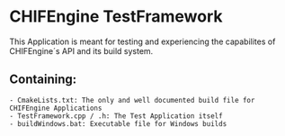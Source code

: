 # CHIFEngine TestFramework

This Application is meant for testing and experiencing the capabilites of CHIFEngine´s API and its build system.

## Containing:
    - CmakeLists.txt: The only and well documented build file for CHIFEngine Applications
    - TestFramework.cpp / .h: The Test Application itself
    - buildWindows.bat: Executable file for Windows builds